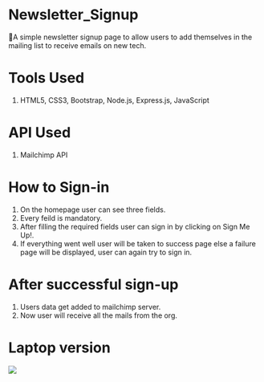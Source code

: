 # Newsletter_Signup
📰A simple newsletter signup page to allow users to add themselves in the mailing list to receive emails on new tech.

# Tools Used
1. HTML5, CSS3, Bootstrap, Node.js, Express.js, JavaScript

# API Used
1. Mailchimp API

# How to Sign-in
1. On the homepage user can see three fields.
2. Every feild is mandatory.
3. After filling the required fields user can sign in by clicking on Sign Me Up!.
4. If everything went well user will be taken to success page else a failure page will be displayed, user can again try to sign in.

# After successful sign-up
1. Users data get added to mailchimp server.
2. Now user will receive all the mails from the org.

# Laptop version
![](/images/logo.png)

